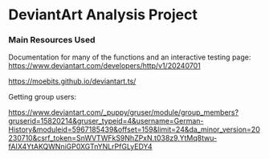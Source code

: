 # DeviantArt Analysis Project


### Main Resources Used


Documentation for many of the functions and an interactive testing page:
https://www.deviantart.com/developers/http/v1/20240701

https://moebits.github.io/deviantart.ts/

Getting group users:


https://www.deviantart.com/_puppy/gruser/module/group_members?gruserid=15820214&gruser_typeid=4&username=German-History&moduleid=5967185439&offset=159&limit=24&da_minor_version=20230710&csrf_token=SnWVTWFkS9NhZPxN.t038z9.YtMq8twu-fAIX4YtAKQWNniGP0XGTnYNLrPfGLyEDY4